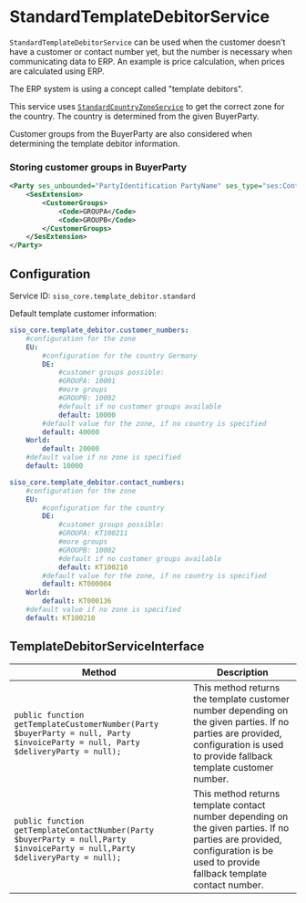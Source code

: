 # StandardTemplateDebitorService

`StandardTemplateDebitorService` can be used when the customer doesn't have a customer or contact number yet,
but the number is necessary when communicating data to ERP.
An example is price calculation, when prices are calculated using ERP.

The ERP system is using a concept called "template debitors".

This service uses [`StandardCountryZoneService`](standardcountryzoneservice.md) to get the correct zone for the country.
The country is determined from the given BuyerParty.

Customer groups from the BuyerParty are also considered when determining the template debitor information.

### Storing customer groups in BuyerParty

``` xml
<Party ses_unbounded="PartyIdentification PartyName" ses_type="ses:Contact" ses_tree="SesExtension">
    <SesExtension>
        <CustomerGroups>
            <Code>GROUPA</Code>
            <Code>GROUPB</Code>
        </CustomerGroups>
    </SesExtension>
</Party> 
```

## Configuration

Service ID: `siso_core.template_debitor.standard`

Default template customer information:

``` yaml
siso_core.template_debitor.customer_numbers:
    #configuration for the zone
    EU:
        #configuration for the country Germany
        DE:
            #customer groups possible:
            #GROUPA: 10001
            #more groups
            #GROUPB: 10002
            #default if no customer groups available
            default: 10000
        #default value for the zone, if no country is specified
        default: 40000
    World:
        default: 20000
    #default value if no zone is specified
    default: 10000

siso_core.template_debitor.contact_numbers:
    #configuration for the zone
    EU:
        #configuration for the country
        DE:
            #customer groups possible:
            #GROUPA: KT100211
            #more groups
            #GROUPB: 10002
            #default if no customer groups available
            default: KT100210
        #default value for the zone, if no country is specified
        default: KT000004
    World:
        default: KT000136
    #default value if no zone is specified
    default: KT100210
```

## TemplateDebitorServiceInterface

|Method|Description|
|--- |--- |
|`public function getTemplateCustomerNumber(Party $buyerParty = null, Party $invoiceParty = null, Party $deliveryParty = null);`|This method returns the template customer number depending on the given parties. If no parties are provided, configuration is used to provide fallback template customer number.|
|`public function getTemplateContactNumber(Party $buyerParty = null,Party $invoiceParty = null,Party $deliveryParty = null);`|This method returns template contact number depending on the given parties. If no parties are provided, configuration is be used to provide fallback template contact number.|
